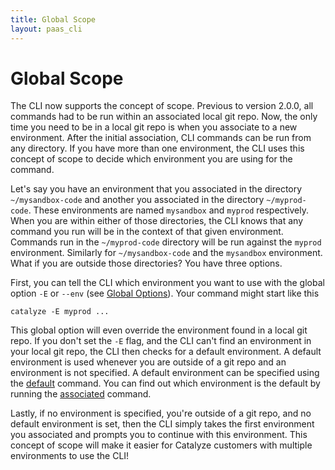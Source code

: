 ```yaml
---
title: Global Scope
layout: paas_cli
---
```


# Global Scope

The CLI now supports the concept of scope. Previous to version 2.0.0, all commands had to be run within an associated local git repo. Now, the only time you need to be in a local git repo is when you associate to a new environment. After the initial association, CLI commands can be run from any directory. If you have more than one environment, the CLI uses this concept of scope to decide which environment you are using for the command.

Let's say you have an environment that you associated in the directory `~/mysandbox-code` and another you associated in the directory `~/myprod-code`. These environments are named `mysandbox` and `myprod` respectively. When you are within either of those directories, the CLI knows that any command you run will be in the context of that given environment. Commands run in the `~/myprod-code` directory will be run against the `myprod` environment. Similarly for `~/mysandbox-code` and the `mysandbox` environment. What if you are outside those directories? You have three options.

First, you can tell the CLI which environment you want to use with the global option `-E` or `--env` (see [Global Options](/paas/paas-cli-reference/#GlobalOptions)). Your command might start like this

```
catalyze -E myprod ...
```

This global option will even override the environment found in a local git repo. If you don't set the `-E` flag, and the CLI can't find an environment in your local git repo, the CLI then checks for a default environment. A default environment is used whenever you are outside of a git repo and an environment is not specified. A default environment can be specified using the [default](/paas/paas-cli-reference/#Default) command. You can find out which environment is the default by running the [associated](/paas/paas-cli-reference/#Associated) command.

Lastly, if no environment is specified, you're outside of a git repo, and no default environment is set, then the CLI simply takes the first environment you associated and prompts you to continue with this environment. This concept of scope will make it easier for Catalyze customers with multiple environments to use the CLI!
